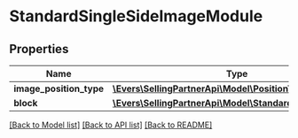 # StandardSingleSideImageModule

## Properties
Name | Type | Description | Notes
------------ | ------------- | ------------- | -------------
**image_position_type** | [**\Evers\SellingPartnerApi\Model\PositionType**](PositionType.md) |  | 
**block** | [**\Evers\SellingPartnerApi\Model\StandardImageTextBlock**](StandardImageTextBlock.md) |  | [optional] 

[[Back to Model list]](../README.md#documentation-for-models) [[Back to API list]](../README.md#documentation-for-api-endpoints) [[Back to README]](../README.md)


